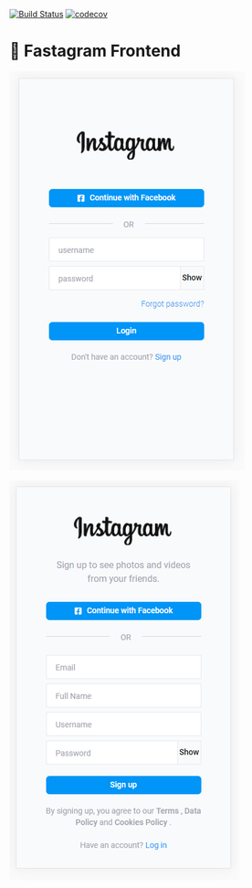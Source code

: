 [![Build Status](https://travis-ci.com/turkaytunc/fastagram-frontend.svg?branch=main)](https://travis-ci.com/turkaytunc/fastagram-frontend)
[![codecov](https://codecov.io/gh/turkaytunc/fastagram-frontend/branch/main/graph/badge.svg?token=1CTQI68UOS)](https://codecov.io/gh/turkaytunc/fastagram-frontend)

# :art: Fastagram Frontend

![Login Screen](https://github.com/turkaytunc/fastagram-frontend/blob/main/github-static/arc-login.png)

![Signup Screen](https://github.com/turkaytunc/fastagram-frontend/blob/main/github-static/arc-signup.png)

